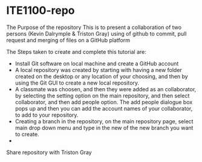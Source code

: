# ITE1100-repo

The Purpose of the repository
This is to present a collaboration of two persons (Kevin Dalrymple & Triston Gray) using of github to commit, pull request and merging of files on a GitHub platform

The Steps taken to create and complete this tutorial are:
- Install Git software on local machine and create a GitHub account
- A local repository was created by starting with having a new folder created on the desktop or any location of your choosing, and then by using the Git GUI to create a new local repository.
- A classmate was choosen, and then they were added as an collaborator, by selecting the setting option on the main repository, and then select collaborator, and then add people option. The add people dialogue box pops up and then you can add the account names of your collaborator, to add to your repository.
- Creating a branch in the repository, on the main repository page, select main drop down menu and type in the new of the new branch you want to create.
- 




Share repository with Triston Gray
